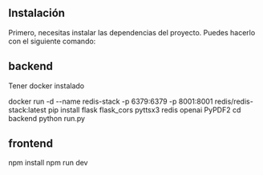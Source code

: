## Instalación

Primero, necesitas instalar las dependencias del proyecto. Puedes hacerlo con el siguiente comando:

## backend

Tener docker instalado

docker run -d --name redis-stack -p 6379:6379 -p 8001:8001 redis/redis-stack:latest
pip install flask flask_cors pyttsx3 redis openai PyPDF2
cd backend python run.py


## frontend
npm install
npm run dev
